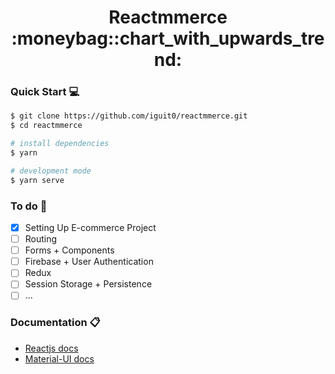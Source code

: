 <h1 align="center">Reactmmerce :moneybag::chart_with_upwards_trend:</h1>

### Quick Start :computer:

```sh
$ git clone https://github.com/iguit0/reactmmerce.git
$ cd reactmmerce

# install dependencies
$ yarn

# development mode
$ yarn serve
```

### To do :pushpin:

- [x] Setting Up E-commerce Project
- [ ] Routing
- [ ] Forms + Components
- [ ] Firebase + User Authentication
- [ ] Redux
- [ ] Session Storage + Persistence
- [ ] ...

### Documentation :clipboard:

- [Reactjs docs](https://pt-br.reactjs.org/docs/getting-started.html)
- [Material-UI docs](https://material-ui.com/)
